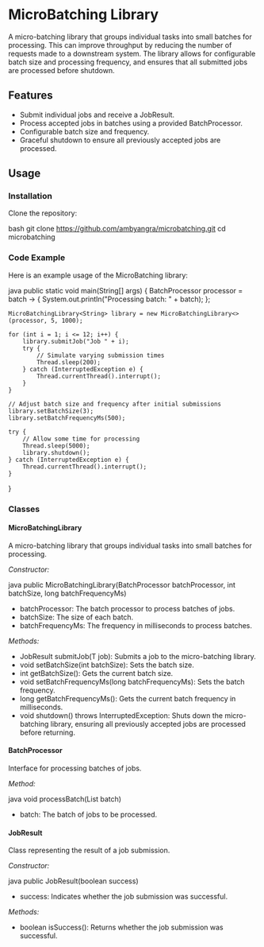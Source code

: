 # MicroBatching Library

A micro-batching library that groups individual tasks into small batches for processing. This can improve throughput by reducing the number of requests made to a downstream system. The library allows for configurable batch size and processing frequency, and ensures that all submitted jobs are processed before shutdown.

## Features

- Submit individual jobs and receive a JobResult.
- Process accepted jobs in batches using a provided BatchProcessor.
- Configurable batch size and frequency.
- Graceful shutdown to ensure all previously accepted jobs are processed.

## Usage

### Installation

Clone the repository:

bash
git clone <https://github.com/ambyangra/microbatching.git>
cd microbatching

### Code Example

Here is an example usage of the MicroBatching library:

java
public static void main(String[] args) {
    BatchProcessor<String> processor = batch -> {
        System.out.println("Processing batch: " + batch);
    };

    MicroBatchingLibrary<String> library = new MicroBatchingLibrary<>(processor, 5, 1000);

    for (int i = 1; i <= 12; i++) {
        library.submitJob("Job " + i);
        try {
            // Simulate varying submission times
            Thread.sleep(200);
        } catch (InterruptedException e) {
            Thread.currentThread().interrupt();
        }
    }

    // Adjust batch size and frequency after initial submissions
    library.setBatchSize(3);
    library.setBatchFrequencyMs(500);

    try {
        // Allow some time for processing
        Thread.sleep(5000);
        library.shutdown();
    } catch (InterruptedException e) {
        Thread.currentThread().interrupt();
    }
}

### Classes

#### MicroBatchingLibrary

A micro-batching library that groups individual tasks into small batches for processing.

*Constructor:*

java
public MicroBatchingLibrary(BatchProcessor<T> batchProcessor, int batchSize, long batchFrequencyMs)

- batchProcessor: The batch processor to process batches of jobs.
- batchSize: The size of each batch.
- batchFrequencyMs: The frequency in milliseconds to process batches.

*Methods:*

- JobResult<T> submitJob(T job): Submits a job to the micro-batching library.
- void setBatchSize(int batchSize): Sets the batch size.
- int getBatchSize(): Gets the current batch size.
- void setBatchFrequencyMs(long batchFrequencyMs): Sets the batch frequency.
- long getBatchFrequencyMs(): Gets the current batch frequency in milliseconds.
- void shutdown() throws InterruptedException: Shuts down the micro-batching library, ensuring all previously accepted jobs are processed before returning.

#### BatchProcessor

Interface for processing batches of jobs.

*Method:*

java
void processBatch(List<T> batch)

- batch: The batch of jobs to be processed.

#### JobResult

Class representing the result of a job submission.

*Constructor:*

java
public JobResult(boolean success)

- success: Indicates whether the job submission was successful.

*Methods:*

- boolean isSuccess(): Returns whether the job submission was successful.
